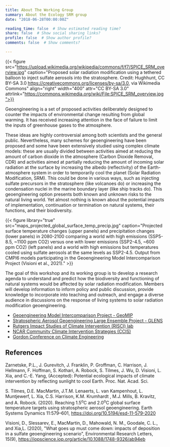 ```yaml
---
title: About The Working Group
summary: About the Ecology SRM group
date: "2018-06-28T00:00:00Z"

reading_time: false  # Show estimated reading time?
share: false  # Show social sharing links?
profile: false  # Show author profile?
comments: false  # Show comments?

---
```

 

{{< figure src="https://upload.wikimedia.org/wikipedia/commons/f/f7/SPICE_SRM_overview.jpg" caption="Proposed solar radiation modification using a tethered balloon to inject sulfate aerosols into the stratosphere. Credit: Hughhunt, CC BY-SA 3.0 <https://creativecommons.org/licenses/by-sa/3.0>, via Wikimedia Commons" align="right"  width="400" attr="CC BY-SA 3.0" attrlink="https://commons.wikimedia.org/wiki/File:SPICE_SRM_overview.jpg">}}

Geoengineering is a set of proposed activities deliberately designed to counter the impacts of environmental change resulting from global warming. It has received increasing attention in the face of failure to limit the inputs of greenhouse gases to the atmosphere. 

These ideas are highly controversial among both scientists and the general public. Nevertheless, many schemes for geoengineering have been proposed and some have been extensively studied using complex climate models: these are usually divided between activities aimed at reducing the amount of carbon dioxide in the atmosphere (Carbon Dioxide Removal, CDR) and activities aimed at partially reducing the amount of incoming solar radiation at the surface by increasing the albedo (reflectivity) of the Earth-atmosphere system in order to temporarily cool the planet (Solar Radiation Modification, SRM). This could be done in various ways, such as injecting sulfate precursors in the stratosphere (like volcanoes do) or increasing the condensation nuclei in the marine boundary layer (like ship tracks do).
This geoengineering option presents both known and unknown risks to the natural living world. Yet almost nothing is known about the potential impacts of implementation, continuation or termination on natural systems, their functions, and their biodiversity. 

{{< figure library="true" src="maps_projected_global_surface_temp_precip.jpg" caption="Projected surface temperature changes (upper panels) and precipitation changes (lower panels) in 2080-2100 comparing a world with high emissions (SSP5-8.5, ~1100 ppm CO2) versus one with lower emissions (SSP2-4.5, ~600 ppm CO2) (left panels) and a world with high emissions but temperatures cooled using sulfate aerosols at the same levels as SSP2-4.5. Output from CMPI6 models participating in the Geoengineering Model Intercomparison Project (Visioni et al., 2021)." >}}

The goal of this workshop and its working group is to develop a research agenda to understand and predict how the biodiversity and functioning of natural systems would be affected by solar radiation modification. Members will develop information to inform policy and public discussion, provide knowledge to incorporate into teaching and outreach, and engage a diverse audience in discussions on the response of living systems to solar radiation modification geoengineering.

  * [Geoengineering Model Intercomparison Project - GeoMIP](http://climate.envsci.rutgers.edu/GeoMIP/)
  * [Stratospheric Aerosol Geoengineering Large Ensemble Project - GLENS](http://www.cesm.ucar.edu/projects/community-projects/GLENS/)
  * [Rutgers Impact Studies of Climate Intervention (RISCI) lab](https://sites.rutgers.edu/risci-lab/)
  * [NCAR Community Climate Intervention Strategies (CCIS)](https://www.ccis.ucar.edu/)
  * [Gordon Conference on Climate Engineering](https://www.grc.org/climate-engineering-conference/2022/)


References
---

Zarnetske, P.L., J. Gurevitch, J. Franklin, P. Groffman, C. Harrison, J. Hellmann, F. Hoffman, S. Kothari, A. Robock, S. Tilmes, J. Wu, D. Visioni, L. Xia, and C.-E. Yang, (Accepted): Potential ecological impacts of climate intervention by reflecting sunlight to cool Earth. Proc. Nat. Acad. Sci.

S. Tilmes, D.E. MacMartin, J.T.M. Lenaerts, L. van Kampenhout, L. Muntjewerf, L. Xia, C.S. Harrison, K.M. Krumhardt , M.J. Mills, B. Kravitz, and A. Robock. (2020). Reaching 1.5<sup>o</sup>C and 2.0<sup>o</sup>C global surface temperature targets using stratospheric aerosol geoengineering. Earth Systems Dynamics 11:579–601, https://doi.org/10.5194/esd-11-579-2020

Visioni, D., Slessarev, E., MacMartin, D., Mahowald, N. M., Goodale, C. L., and Xia,L. (2020), "What goes up must come down: impacts of deposition in a sulfate geoengineering scenario", Environmental Research Letters, 15(9), https://iopscience.iop.org/article/10.1088/1748-9326/ab94eb




